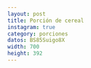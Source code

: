 ```yaml
---
layout: post
title: Porción de cereal 
instagram: true
category: porciones
datos: BS85Suigo8X
width: 700
height: 392
---
```


<amp-instagram data-shortcode="{{ page.datos }}"
  data-captioned
  width="{{ page.width }}"
  height="{{ page.height }}"
  layout="responsive">
</amp-instagram>